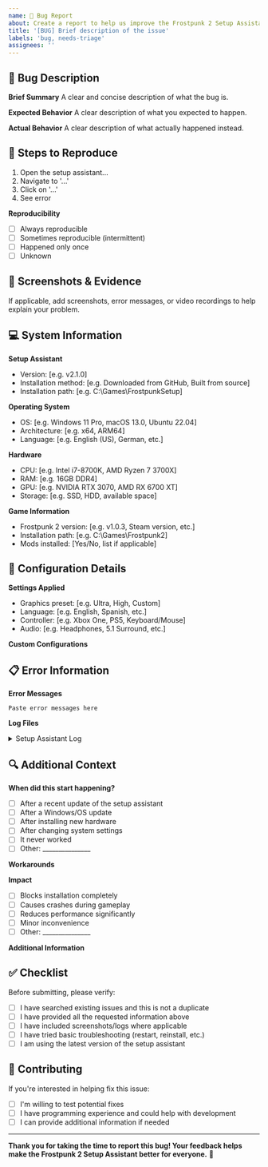 ```yaml
---
name: 🐛 Bug Report
about: Create a report to help us improve the Frostpunk 2 Setup Assistant
title: '[BUG] Brief description of the issue'
labels: 'bug, needs-triage'
assignees: ''
---
```


## 🐛 Bug Description

**Brief Summary**
A clear and concise description of what the bug is.

**Expected Behavior**
A clear description of what you expected to happen.

**Actual Behavior**
A clear description of what actually happened instead.

## 🔄 Steps to Reproduce

1. Open the setup assistant...
2. Navigate to '...'
3. Click on '...'
4. See error

**Reproducibility**
- [ ] Always reproducible
- [ ] Sometimes reproducible (intermittent)
- [ ] Happened only once
- [ ] Unknown

## 📸 Screenshots & Evidence

If applicable, add screenshots, error messages, or video recordings to help explain your problem.

<!-- Drag and drop images here, or use the upload button -->

## 💻 System Information

**Setup Assistant**
- Version: [e.g. v2.1.0]
- Installation method: [e.g. Downloaded from GitHub, Built from source]
- Installation path: [e.g. C:\Games\FrostpunkSetup\]

**Operating System**
- OS: [e.g. Windows 11 Pro, macOS 13.0, Ubuntu 22.04]
- Architecture: [e.g. x64, ARM64]
- Language: [e.g. English (US), German, etc.]

**Hardware**
- CPU: [e.g. Intel i7-8700K, AMD Ryzen 7 3700X]
- RAM: [e.g. 16GB DDR4]
- GPU: [e.g. NVIDIA RTX 3070, AMD RX 6700 XT]
- Storage: [e.g. SSD, HDD, available space]

**Game Information**
- Frostpunk 2 version: [e.g. v1.0.3, Steam version, etc.]
- Installation path: [e.g. C:\Games\Frostpunk2\]
- Mods installed: [Yes/No, list if applicable]

## 🔧 Configuration Details

**Settings Applied**
- Graphics preset: [e.g. Ultra, High, Custom]
- Language: [e.g. English, Spanish, etc.]
- Controller: [e.g. Xbox One, PS5, Keyboard/Mouse]
- Audio: [e.g. Headphones, 5.1 Surround, etc.]

**Custom Configurations**
<!-- List any custom settings or modifications made -->

## 📋 Error Information

**Error Messages**
<!-- Copy and paste any error messages exactly as they appear -->

```
Paste error messages here
```

**Log Files**
<!-- If available, please attach or paste relevant log file contents -->

<details>
<summary>Setup Assistant Log</summary>

```
Paste log contents here (last 50-100 lines)
```

</details>

## 🔍 Additional Context

**When did this start happening?**
- [ ] After a recent update of the setup assistant
- [ ] After a Windows/OS update
- [ ] After installing new hardware
- [ ] After changing system settings
- [ ] It never worked
- [ ] Other: _______________

**Workarounds**
<!-- Have you found any temporary solutions or workarounds? -->

**Impact**
- [ ] Blocks installation completely
- [ ] Causes crashes during gameplay
- [ ] Reduces performance significantly
- [ ] Minor inconvenience
- [ ] Other: _______________

**Additional Information**
<!-- Any other context about the problem here -->

## ✅ Checklist

Before submitting, please verify:

- [ ] I have searched existing issues and this is not a duplicate
- [ ] I have provided all the requested information above
- [ ] I have included screenshots/logs where applicable
- [ ] I have tried basic troubleshooting (restart, reinstall, etc.)
- [ ] I am using the latest version of the setup assistant

## 🤝 Contributing

If you're interested in helping fix this issue:
- [ ] I'm willing to test potential fixes
- [ ] I have programming experience and could help with development
- [ ] I can provide additional information if needed

---

**Thank you for taking the time to report this bug! Your feedback helps make the Frostpunk 2 Setup Assistant better for everyone.** 🙏 
